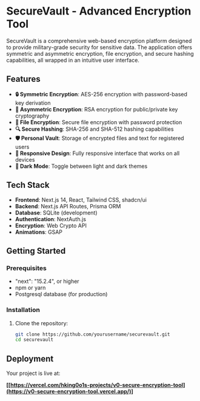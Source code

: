 
# SecureVault - Advanced Encryption Tool

SecureVault is a comprehensive web-based encryption platform designed to provide military-grade security for sensitive data. The application offers symmetric and asymmetric encryption, file encryption, and secure hashing capabilities, all wrapped in an intuitive user interface.

## Features

- **🔒 Symmetric Encryption**: AES-256 encryption with password-based key derivation
- **🔑 Asymmetric Encryption**: RSA encryption for public/private key cryptography
- **📁 File Encryption**: Secure file encryption with password protection
- **🔍 Secure Hashing**: SHA-256 and SHA-512 hashing capabilities
- **🛡️ Personal Vault**: Storage of encrypted files and text for registered users
- **📱 Responsive Design**: Fully responsive interface that works on all devices
- **🌙 Dark Mode**: Toggle between light and dark themes

## Tech Stack

- **Frontend**: Next.js 14, React, Tailwind CSS, shadcn/ui
- **Backend**: Next.js API Routes, Prisma ORM
- **Database**: SQLite (development)
- **Authentication**: NextAuth.js
- **Encryption**: Web Crypto API
- **Animations**: GSAP

## Getting Started

### Prerequisites

- "next": "15.2.4", or higher
- npm or yarn
- Postgresql database (for production)

### Installation

1. Clone the repository:
   ```bash
   git clone https://github.com/yourusername/securevault.git
   cd securevault


## Deployment

Your project is live at:

**[[https://vercel.com/hking0o1s-projects/v0-secure-encryption-tool](https://v0-secure-encryption-tool.vercel.app/)]**

